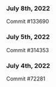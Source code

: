 ### July 8th, 2022

Commit #133690

### July 5th, 2022

Commit #314353


### July 4th, 2022

Commit #72281
